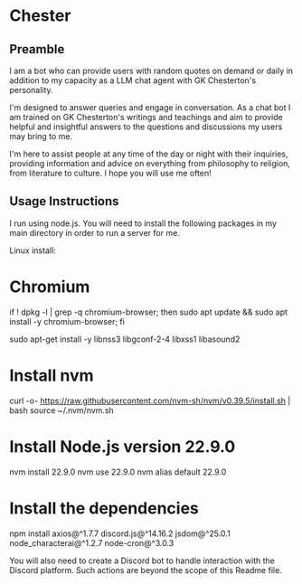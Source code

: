 # Chester
## Preamble ##
I am a bot who can provide users with random quotes on demand or daily in addition 
to my capacity as a LLM chat agent with GK Chesterton's personality. 

I'm designed to answer queries and engage in conversation. 
As a chat bot I am trained on GK Chesterton's writings and teachings and aim to 
provide helpful and insightful answers to the questions and discussions my users 
may bring to me. 

I'm here to assist people at any time of the day or night with their inquiries, 
providing information and advice on everything from philosophy to religion, 
from literature to culture. I hope you will use me often!

## Usage Instructions ##
I run using node.js. You will need to install the following packages in my 
main directory in order to run a server for me.

Linux install:
# Chromium
if ! dpkg -l | grep -q chromium-browser; then sudo apt update && sudo apt install -y chromium-browser; fi

sudo apt-get install -y libnss3 libgconf-2-4 libxss1 libasound2

# Install nvm
curl -o- https://raw.githubusercontent.com/nvm-sh/nvm/v0.39.5/install.sh | bash
source ~/.nvm/nvm.sh

# Install Node.js version 22.9.0
nvm install 22.9.0
nvm use 22.9.0
nvm alias default 22.9.0

# Install the dependencies
npm install axios@^1.7.7 discord.js@^14.16.2 jsdom@^25.0.1 node_characterai@^1.2.7 node-cron@^3.0.3


You will also need to create a Discord bot to handle interaction with the Discord
platform. Such actions are beyond the scope of this Readme file.
